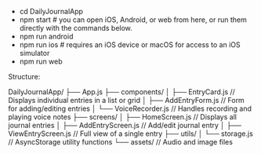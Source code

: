 - cd DailyJournalApp
- npm start # you can open iOS, Android, or web from here, or run them directly with the commands below.
- npm run android
- npm run ios # requires an iOS device or macOS for access to an iOS simulator
- npm run web

Structure:

DailyJournalApp/
├── App.js
├── components/
│ ├── EntryCard.js // Displays individual entries in a list or grid
│ ├── AddEntryForm.js // Form for adding/editing entries
│ └── VoiceRecorder.js // Handles recording and playing voice notes
├── screens/
│ ├── HomeScreen.js // Displays all journal entries
│ ├── AddEntryScreen.js // Add/edit journal entry
│ ├── ViewEntryScreen.js // Full view of a single entry
├── utils/
│ └── storage.js // AsyncStorage utility functions
└── assets/ // Audio and image files
